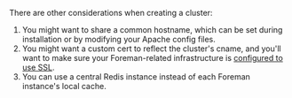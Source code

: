 
There are other considerations when creating a cluster:

1. You might want to share a common hostname, which can be set during installation or by modifying your Apache config files.
2. You might want a custom cert to reflect the cluster's cname, and you'll want to make sure your Foreman-related infrastructure is [configured to use SSL](manuals/{{page.version}}/index.html#5.4SecuringCommunicationswithSSL).
3. You can use a central Redis instance instead of each Foreman instance's local cache.
